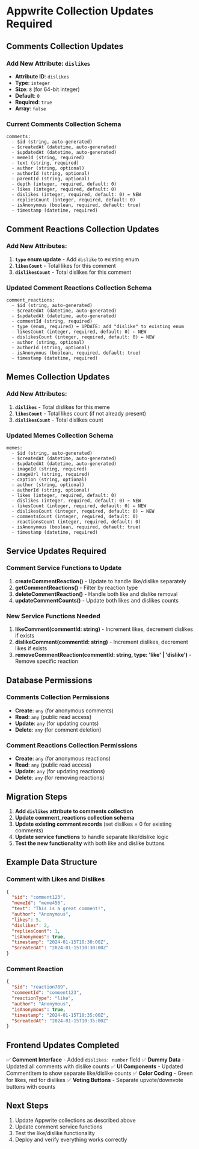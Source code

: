 # Appwrite Collection Updates Required

## Comments Collection Updates

### Add New Attribute: `dislikes`
- **Attribute ID**: `dislikes`
- **Type**: `integer`
- **Size**: `8` (for 64-bit integer)
- **Default**: `0`
- **Required**: `true`
- **Array**: `false`

### Current Comments Collection Schema
```
comments:
  - $id (string, auto-generated)
  - $createdAt (datetime, auto-generated)
  - $updatedAt (datetime, auto-generated)
  - memeId (string, required)
  - text (string, required)
  - author (string, optional)
  - authorId (string, optional)
  - parentId (string, optional)
  - depth (integer, required, default: 0)
  - likes (integer, required, default: 0)
  - dislikes (integer, required, default: 0) ← NEW
  - repliesCount (integer, required, default: 0)
  - isAnonymous (boolean, required, default: true)
  - timestamp (datetime, required)
```

## Comment Reactions Collection Updates

### Add New Attributes:
1. **`type` enum update** - Add `dislike` to existing enum
2. **`likesCount`** - Total likes for this comment
3. **`dislikesCount`** - Total dislikes for this comment

### Updated Comment Reactions Collection Schema
```
comment_reactions:
  - $id (string, auto-generated)
  - $createdAt (datetime, auto-generated)
  - $updatedAt (datetime, auto-generated)
  - commentId (string, required)
  - type (enum, required) ← UPDATE: add "dislike" to existing enum
  - likesCount (integer, required, default: 0) ← NEW
  - dislikesCount (integer, required, default: 0) ← NEW
  - author (string, optional)
  - authorId (string, optional)
  - isAnonymous (boolean, required, default: true)
  - timestamp (datetime, required)
```

## Memes Collection Updates

### Add New Attributes:
1. **`dislikes`** - Total dislikes for this meme
2. **`likesCount`** - Total likes count (if not already present)
3. **`dislikesCount`** - Total dislikes count

### Updated Memes Collection Schema
```
memes:
  - $id (string, auto-generated)
  - $createdAt (datetime, auto-generated)
  - $updatedAt (datetime, auto-generated)
  - imageId (string, required)
  - imageUrl (string, required)
  - caption (string, optional)
  - author (string, optional)
  - authorId (string, optional)
  - likes (integer, required, default: 0)
  - dislikes (integer, required, default: 0) ← NEW
  - likesCount (integer, required, default: 0) ← NEW
  - dislikesCount (integer, required, default: 0) ← NEW
  - commentsCount (integer, required, default: 0)
  - reactionsCount (integer, required, default: 0)
  - isAnonymous (boolean, required, default: true)
  - timestamp (datetime, required)
```

## Service Updates Required

### Comment Service Functions to Update

1. **createCommentReaction()** - Update to handle like/dislike separately
2. **getCommentReactions()** - Filter by reaction type
3. **deleteCommentReaction()** - Handle both like and dislike removal
4. **updateCommentCounts()** - Update both likes and dislikes counts

### New Service Functions Needed

1. **likeComment(commentId: string)** - Increment likes, decrement dislikes if exists
2. **dislikeComment(commentId: string)** - Increment dislikes, decrement likes if exists
3. **removeCommentReaction(commentId: string, type: 'like' | 'dislike')** - Remove specific reaction

## Database Permissions

### Comments Collection Permissions
- **Create**: `any` (for anonymous comments)
- **Read**: `any` (public read access)
- **Update**: `any` (for updating counts)
- **Delete**: `any` (for comment deletion)

### Comment Reactions Collection Permissions
- **Create**: `any` (for anonymous reactions)
- **Read**: `any` (public read access)
- **Update**: `any` (for updating reactions)
- **Delete**: `any` (for removing reactions)

## Migration Steps

1. **Add `dislikes` attribute to comments collection**
2. **Update comment_reactions collection schema**
3. **Update existing comment records** (set dislikes = 0 for existing comments)
4. **Update service functions** to handle separate like/dislike logic
5. **Test the new functionality** with both like and dislike buttons

## Example Data Structure

### Comment with Likes and Dislikes
```json
{
  "$id": "comment123",
  "memeId": "meme456",
  "text": "This is a great comment!",
  "author": "Anonymous",
  "likes": 5,
  "dislikes": 2,
  "repliesCount": 1,
  "isAnonymous": true,
  "timestamp": "2024-01-15T10:30:00Z",
  "$createdAt": "2024-01-15T10:30:00Z"
}
```

### Comment Reaction
```json
{
  "$id": "reaction789",
  "commentId": "comment123",
  "reactionType": "like",
  "author": "Anonymous",
  "isAnonymous": true,
  "timestamp": "2024-01-15T10:35:00Z",
  "$createdAt": "2024-01-15T10:35:00Z"
}
```

## Frontend Updates Completed

✅ **Comment Interface** - Added `dislikes: number` field
✅ **Dummy Data** - Updated all comments with dislike counts
✅ **UI Components** - Updated CommentItem to show separate like/dislike counts
✅ **Color Coding** - Green for likes, red for dislikes
✅ **Voting Buttons** - Separate upvote/downvote buttons with counts

## Next Steps

1. Update Appwrite collections as described above
2. Update comment service functions
3. Test the like/dislike functionality
4. Deploy and verify everything works correctly
